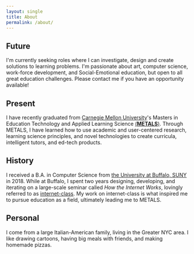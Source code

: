 ```yaml
---
layout: single
title: About
permalink: /about/
---
```

## Future
I'm currently seeking roles where I can investigate, design and create solutions to learning problems. I'm passionate about art, computer science, work-force development, and Social-Emotional education, but open to all great education challenges. Please contact me if you have an opportunity available! 

## Present
I have recently graduated from [Carnegie Mellon University](https://cmu.edu)'s Masters in Education Technology and Applied Learning Science [(**METALS**)](https://metals.hcii.cmu.edu). Through METALS, I have learned how to use academic and user-centered research, learning science principles, and novel technologies to create curricula, intelligent tutors, and ed-tech products.

## History
I received a B.A. in Computer Science from [the University at Buffalo, SUNY](https://buffalo.edu) in 2018. While at Buffalo, I spent two years designing, developing, and iterating on a large-scale seminar called _How the Internet Works_, lovingly referred to as [internet-class](https://internet-class.org). My work on internet-class is what inspired me to pursue education as a field, ultimately leading me to METALS.

## Personal
I come from a large Italian-American family, living in the Greater NYC area. I like drawing cartoons, having big meals with friends, and making homemade pizzas.

